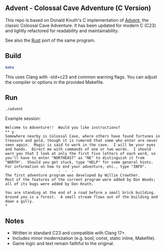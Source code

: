 ## Advent - Colossal Cave Adventure (C Version)

This repo is based on Donald Knuth's C implementation of [Advent](https://www-cs-faculty.stanford.edu/~knuth/programs/advent.w.gz), the classic Colossal Cave Adventure. It has been updated for modern C (C23) and lightly refactored for readability and maintainability.

See also the [Rust](https://github.com/jesper-olsen/advent) port of the same program.

## Build

```bash
make 
```

This uses Clang with -std=c23 and common warning flags.
You can adjust the compiler or options in the provided Makefile.

## Run

```bash
./advent
```

Example session:

```text
Welcome to Adventure!!  Would you like instructions?
** y
Somewhere nearby is Colossal Cave, where others have found fortunes in
treasure and gold, though it is rumored that some who enter are never
seen again.  Magic is said to work in the cave.  I will be your eyes
and hands.  Direct me with commands of one or two words.  I should
warn you that I look at only the first five letters of each word, so
you'll have to enter "NORTHEAST" as "NE" to distinguish it from
"NORTH".  Should you get stuck, type "HELP" for some general hints.
For information on how to end your adventure, etc., type "INFO".
                        -  -  -
The first adventure program was developed by Willie Crowther.
Most of the features of the current program were added by Don Woods;
all of its bugs were added by Don Knuth.

You are standing at the end of a road before a small brick building.
Around you is a forest.  A small stream flows out of the building and
down a gully.
*
```

## Notes

* Written in standard C23 and compatible with Clang 17+.
* Includes minor modernization (e.g. bool, const, static inline, Makefile).
* Game logic and text remain faithful to the original.

